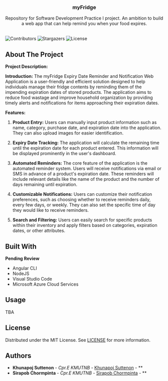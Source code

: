 <br/>
<p align="center">
  <h3 align="center">myFridge</h3>

  <p align="center">
    Repository for Software Development Practice I project. An ambition to build a web app that can help remind you when your food expires.
    <br/>
    <br/>
  </p>
</p>

![Contributors](https://img.shields.io/github/contributors/NickKhunapoj/myFridge?color=dark-green) ![Stargazers](https://img.shields.io/github/stars/NickKhunapoj/myFridge?style=social) ![License](https://img.shields.io/github/license/NickKhunapoj/myFridge) 

## About The Project

**Project Description:**

**Introduction:**
The myFridge Expiry Date Reminder and Notification Web Application is a user-friendly and efficient solution designed to help individuals manage their fridge contents by reminding them of the impending expiration dates of stored products. The application aims to reduce food wastage and improve household organization by providing timely alerts and notifications for items approaching their expiration dates.

**Features:**

1. **Product Entry:**
   Users can manually input product information such as name, category, purchase date, and expiration date into the application. They can also upload images for easier identification.

2. **Expiry Date Tracking:**
   The application will calculate the remaining time until the expiration date for each product entered. This information will be displayed prominently in the user's dashboard.

3. **Automated Reminders:**
   The core feature of the application is the automated reminder system. Users will receive notifications via email or SMS in advance of a product's expiration date. These reminders will include relevant details like the name of the product and the number of days remaining until expiration.

4. **Customizable Notifications:**
   Users can customize their notification preferences, such as choosing whether to receive reminders daily, every few days, or weekly. They can also set the specific time of day they would like to receive reminders.

5. **Search and Filtering:**
   Users can easily search for specific products within their inventory and apply filters based on categories, expiration dates, or other attributes.

## Built With

**Pending Review**
- Angular CLI
- NodeJS
- Visual Studio Code
- Microsoft Azure Cloud Services

## Usage

TBA

## License

Distributed under the MIT License. See [LICENSE](https://github.com/NickKhunapoj/myFridge/blob/main/LICENSE.md) for more information.

## Authors

* **Khunapoj Suttenon** - *Cpr.E KMUTNB* - [Khunapoj Suttenon](https://github.com/NickKhunapoj) - **
* **Sirapob Chormpinta** - *Cpr.E KMUTNB* - [Sirapob Chormpinta](https://github.com/MisterSirch) - **
